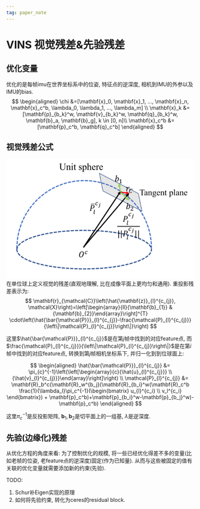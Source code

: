 ```yaml
---
tag: paper_note
---
```

# VINS 视觉残差&先验残差
## 优化变量
优化的是每帧imu在世界坐标系中的位姿, 特征点的逆深度, 相机到IMU的外参以及IMU的bias.
$$
\begin{aligned}
\chi &=[\mathbf{x}_0, \mathbf{x}_1, ..., \mathbf{x}_n, \mathbf{x}_c^b, \lambda_0, \lambda_1, ..., \lambda_m] \\
\mathbf{x}_k &= [\mathbf{p}_{b_k}^w, \mathbf{v}_{b_k}^w, \mathbf{q}_{b_k}^w, \mathbf{b}_a, \mathbf{b}_g], k \in [0, n]\\
\mathbf{x}_c^b &= [\mathbf{p}_c^b, \mathbf{q}_c^b]
\end{aligned}
$$

## 视觉残差公式
![vision residual](rc/v_residual.png)
在单位球上定义视觉的残差(直观地理解, 比在成像平面上更均匀和通用). 重投影残差表示为:
$$
\mathbf{r}_{\mathcal{C}}\left(\hat{\mathbf{z}}_{l}^{c_{j}}, \mathcal{X}\right)=\left[\begin{array}{ll}{\mathbf{b}_{1}} & {\mathbf{b}_{2}}\end{array}\right]^{T} \cdot\left(\hat{\bar{\mathcal{P}}}_{l}^{c_{j}}-\frac{\mathcal{P}_{l}^{c_{j}}}{\left\|\mathcal{P}_{l}^{c_{j}}\right\|}\right)
$$

这里$\hat{\bar{\mathcal{P}}}_{l}^{c_{j}}$是在第$j$帧中找到的对应feature点, 而$\frac{\mathcal{P}_{l}^{c_{j}}}{\left\|\mathcal{P}_{l}^{c_{j}}\right\|}$是在第$i$帧中找到的对应feature点, 转换到第$j$帧相机坐标系下, 并归一化到到位球面上:

$$
\begin{aligned}
\hat{\bar{\mathcal{P}}}_{l}^{c_{j}} &= \pi_{c}^{-1}\left(\left[\begin{array}{c}{\hat{u}_{l}^{c_{j}}} \\ {\hat{v}_{l}^{c_{j}}}\end{array}\right]\right) \\
\mathcal{P}_{l}^{c_{j}} &= \mathbf{R}_b^c(\mathbf{R}_w^{b_j}(\mathbf{R}_{b_i}^w(\mathbf{R}_c^b \frac{1}{\lambda_l}\pi_c^{-1}(\begin{bmatrix} u_{l}^{c_i} \\ v_l^{c_i} \end{bmatrix}) + \mathbf{p}_c^b)+\mathbf{p}_{b_i}^w-\mathbf{p}_{b_j}^w)-\mathbf{p}_c^b)
\end{aligned}
$$

这里$\pi_{c}^{-1}$是反投影矩阵, $\mathbf{b}_1, \mathbf{b}_2$是切平面上的一组基, $\lambda$是逆深度.

## 先验(边缘化)残差
从优化方程的角度来看: 为了控制优化的规模, 将一些已经优化得差不多的变量(比如老帧的位姿, 老feature点的逆深度)固定(作为已知量). 从而与这些被固定的值有关联的优化变量就需要添加新的约束(先验).

TODO:
1. Schur补Eigen实现的原理
2. 如何将先验约束, 转化为ceres的residual block.